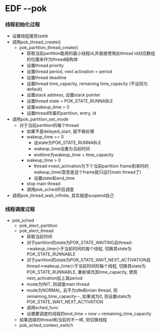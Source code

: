 # EDF --pok

### 线程初始化过程

* 设置线程属性taddr
* 调用pok_thread_create()
  * pok_partition_thread_create()
    * 获取当前partition能用的最小线程id,并直接使用此thread id对应数组的位置来作为thread结构体
    * 设置thread priority
    * 设置thread period, next activation = period
    * 设置thread deadline
    * 设置thread time_capacity, remaining time_capacity (不设则为default)
    * 设置stack address, 设置stack pointer
    * 设置thread state = POK_STATE_RUNNABLE
    * 设置wakeup_time = 0
    * 设置thread所属的partition, entry, id
* 调用pok_partition_set_mode
  * 对于当前partition的每个thread
    * 如果不是delayed_start, 就不做处理
    * wakeup_time == 0
      * 设state为POK_STATE_RUNNABLE
      * wakeup_time设置为当前时间
      * endtime为wakeup_time + time_capacity
    * wakeup_time > 0
      * thread->next_activation为下个当前partition frame到来时的wakeup_time(意思是这个frame就只运行main thread了)
      * 设置state和end_time
    * stop main thread
    * 调用pok_sched开启调度
* 调用pok_thread_wait_infinite, 其实就是suspend自己

### 线程调度过程

* pok_sched
  * pok_elect_partition
  * pok_elect_thread
    * 获取当前时间
    * 对于partition的state为POK_STATE_WAITING且thread->wakeup_time小于当前时间的每个线程, 切换其state为POK_STATE_RUNNABLE
    * 对于partition的state为POK_STATE_WAIT_NEXT_ACTIVATION且thread->wakeup_time小于当前时间的每个线程, 切换其state为POK_STATE_RUNNABLE, 重新填充其time_capacity, 使其next_activation加上其period
    * mode为INIT, 则调度main thread
    * mode为NORMAL, 且不为idle和mian thread, 则remaining_time_capacity--, 如果减为0, 则设置state为POK_STATE_WAIT_NEXT_ACTIVATION
    * 调用sched_func
    * 设置要调度的线程的end_time = now + remaining_time_capacity
  * 如果选择的thread和当前的不一样, 则切换线程
  * pok_sched_context_switch

